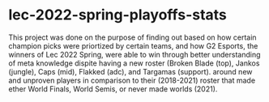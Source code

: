 # lec-2022-spring-playoffs-stats
This project was done on the purpose of finding out based on how certain champion picks were priortized by certain teams,
and how G2 Esports, the winners of Lec 2022 Spring, were able to win through better understanding of meta knowledge dispite having a new roster
(Broken Blade (top), Jankos (jungle), Caps (mid), Flakked (adc), and Targamas (support).
around new and unproven players in comparison to their (2018-2021) roster that made ether World Finals, World Semis, or never made worlds (2021).
